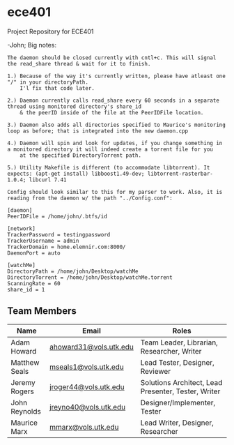 ece401
======

Project Repository for ECE401

-John; Big notes:

	The daemon should be closed currently with cntl+c. This will signal the read_share thread & wait for it to finish.
	
	1.) Because of the way it's currently written, please have atleast one "/" in your directoryPath.
		I'l fix that code later.

	2.) Daemon currently calls read_share every 60 seconds in a separate thread using monitored directory's share_id
		& the peerID inside of the file at the PeerIDFile location.

	3.) Daemon also adds all directories specified to Maurice's monitoring loop as before; that is integrated into the new daemon.cpp

	4.) Daemon will spin and look for updates, if you change something in a monitored directory it will indeed create a torrent file for you
		at the specified DirectoryTorrent path.

	5.) Utility Makefile is different (to accommodate libtorrent). It expects: (apt-get install) libboost1.49-dev; libtorrent-rasterbar-1.0.4; libcurl 7.41

	Config should look similar to this for my parser to work. Also, it is reading from the daemon w/ the path "../Config.conf":
	
	[daemon]
	PeerIDFile = /home/john/.btfs/id

	[network]
	TrackerPassword = testingpassword
	TrackerUsername = admin
	TrackerDomain = home.elemnir.com:8000/
	DaemonPort = auto

	[watchMe]
	DirectoryPath = /home/john/Desktop/watchMe
	DirectoryTorrent = /home/john/Desktop/watchMe.torrent
	ScanningRate = 60
	share_id = 1


## Team Members

| Name | Email | Roles |
|------|-------|-------|
| Adam Howard | ahoward31@vols.utk.edu | Team Leader, Librarian, Researcher, Writer |
| Matthew Seals | mseals1@vols.utk.edu | Lead Tester, Designer, Reviewer | 
| Jeremy Rogers | jroger44@vols.utk.edu | Solutions Architect, Lead Presenter, Tester, Writer |
| John Reynolds | jreyno40@vols.utk.edu | Designer/Implementer, Tester |
| Maurice Marx | mmarx@vols.utk.edu | Lead Writer, Designer, Researcher |
